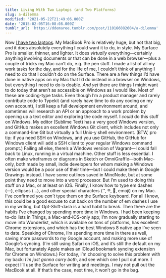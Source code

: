 ```yaml
---
title: Living With Two Laptops (and Two Platforms)
slug: a-dilemma
modified: '2021-05-22T21:49:06.000Z'
date: '2015-02-05T16:08:08.000Z'
tumblr_url: 'https://ddemaree.tumblr.com/post/110166082604/a-dilemma'
---
```

Now [I have two laptops](https://demaree.blog/so-i-got-a-microsoft-surface/). My MacBook Pro is relatively huge, but not that big, and it does absolutely everything I could want it to do, in style. My Surface Pro is smaller, thinner, and lighter. It does _virtually_ everything—certainly anything involving documents or that can be done in a web browser—plus a couple of tricks my Mac can’t do, e.g. the pen stuff. I made a list of all my work tasks for the day, and for the life of me, I couldn’t think of anything I need to do that I couldn’t do on the Surface. There are a few things I’d have done in native apps on my Mac that I’d do instead in a browser on Windows, but everything I need to do is doable. _And yet_ there are things I might want to do today that aren’t as accessible on Windows as I would like. Most of these are coding-type tasks. Even though I’m a product manager and rarely contribute code to Typekit (and rarely have time to do any coding on my own account), I still keep a full development environment around, and sometimes will research an API or an approach to a work problem by opening up a text editor and exploring the code myself. I _could_ do this stuff on Windows. My editor (Sublime Text) has a very good Windows version, and GitHub makes an excellent Windows Git client, which includes not only a command-line Git but virtually a full Unix-y shell environment. (BTW, pro tip: if you need SSH on Windows, and you use GitHub, the GitHub for Windows client will add a SSH client to your regular Windows command prompt.) Failing all else, there’s a Windows version of Vagrant—I could fall back to Linux, running in a virtual machine. Other stuff is less essential. I often make wireframes or diagrams in Sketch or OmniGraffle—both Mac-only, both made by small, indie developers for whom making a Windows version would be a poor use of their time—but I could make them in Google Drawings instead. I have some outlines saved in MindNode, but at some point they need to move into a word processor. But I’m used to doing this stuff on a Mac, or at least on iOS. Finally, I know how to type em dashes (—), ellipses (…), and other special characters (™, ®, , emoji) on my Mac. I’ve confirmed you _can’t_ type them on the Surface keyboard. For all I know, this could be a good excuse to cut back on the number of em dashes I use in my writing, but Opt-Shift-dash is a hard habit to break. Then there are the habits I’ve changed by spending more time in Windows. I had been keeping to-do lists in Things, a Mac-and-iOS-only app; I’m now gradually starting to move into Wunderlist, which is available on tons of platforms, has excellent Chrome extensions, and which has the best Windows 8 native app I’ve seen to date. Speaking of Chrome, I’m spending more time in there as well, saving more passwords to my Google account, and making more use of Google’s syncing. (I’m still using Safari on iOS, and it’s still the default on my Mac, but fortunately Apple makes an iCloud bookmark syncing extension for Chrome on Windows.) For today, I’m choosing to solve this problem with my back: _I’m just gonna carry both_, and see which one I pull out more. I expect I’ll use the Surface for writing and meetings. I may not pull out the MacBook at all. If that’s the case, next time, it won’t go in the bag.
